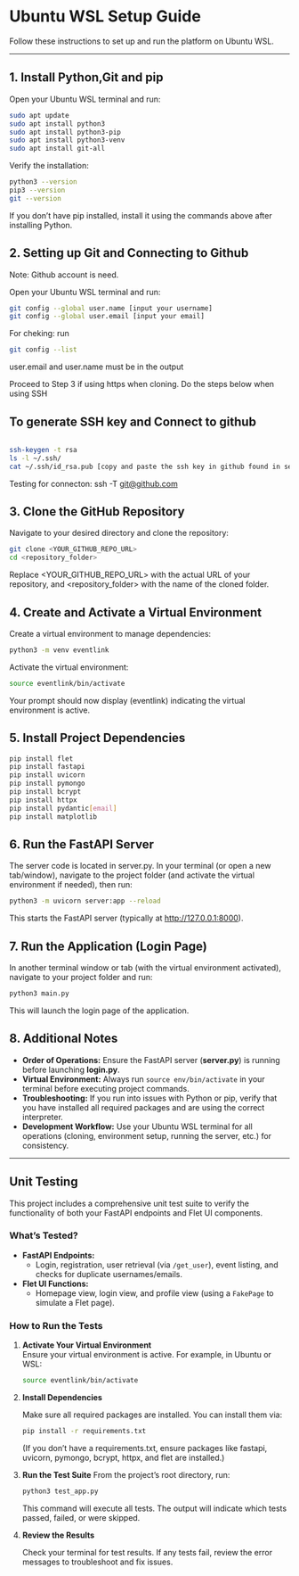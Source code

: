 # Ubuntu WSL Setup Guide

Follow these instructions to set up and run the platform on Ubuntu WSL.

---

## 1. Install Python,Git and pip

Open your Ubuntu WSL terminal and run:

```bash
sudo apt update
sudo apt install python3
sudo apt install python3-pip
sudo apt install python3-venv
sudo apt install git-all
```

Verify the installation:

```bash
python3 --version
pip3 --version
git --version
```

If you don’t have pip installed, install it using the commands above after installing Python.

## 2. Setting up Git and Connecting to Github
Note: Github account is need. 

Open your Ubuntu WSL terminal and run:
```bash
git config --global user.name [input your username]
git config --global user.email [input your email]
```
For cheking: run
```bash
git config --list
```
user.email and user.name must be in the output

Proceed to Step 3 if using https when cloning. Do the steps below when using SSH

## To generate SSH key and Connect to github
```bash

ssh-keygen -t rsa 
ls -l ~/.ssh/ 
cat ~/.ssh/id_rsa.pub [copy and paste the ssh key in github found in settings]
```
Testing for connecton: ssh -T git@github.com 

## 3. Clone the GitHub Repository

Navigate to your desired directory and clone the repository:

```bash
git clone <YOUR_GITHUB_REPO_URL>
cd <repository_folder>
```

Replace <YOUR_GITHUB_REPO_URL> with the actual URL of your repository, and <repository_folder> with the name of the cloned folder.

## 4. Create and Activate a Virtual Environment

Create a virtual environment to manage dependencies:

```bash
python3 -m venv eventlink
```

Activate the virtual environment:

```bash
source eventlink/bin/activate
```

Your prompt should now display (eventlink) indicating the virtual environment is active.

## 5. Install Project Dependencies

```bash
pip install flet
pip install fastapi
pip install uvicorn
pip install pymongo
pip install bcrypt
pip install httpx
pip install pydantic[email]
pip install matplotlib
```

## 6. Run the FastAPI Server

The server code is located in server.py. In your terminal (or open a new tab/window), navigate to the project folder (and activate the virtual environment if needed), then run:

```bash
python3 -m uvicorn server:app --reload 
```

This starts the FastAPI server (typically at http://127.0.0.1:8000).

## 7. Run the Application (Login Page)

In another terminal window or tab (with the virtual environment activated), navigate to your project folder and run:

```bash
python3 main.py
```

This will launch the login page of the application.

## 8. Additional Notes

- **Order of Operations:** Ensure the FastAPI server (**server.py**) is running before launching **login.py**.
- **Virtual Environment:** Always run `source env/bin/activate` in your terminal before executing project commands.
- **Troubleshooting:** If you run into issues with Python or pip, verify that you have installed all required packages and are using the correct interpreter.
- **Development Workflow:** Use your Ubuntu WSL terminal for all operations (cloning, environment setup, running the server, etc.) for consistency.

---

## Unit Testing

This project includes a comprehensive unit test suite to verify the functionality of both your FastAPI endpoints and Flet UI components.

### What’s Tested?
- **FastAPI Endpoints:**  
  - Login, registration, user retrieval (via `/get_user`), event listing, and checks for duplicate usernames/emails.
- **Flet UI Functions:**  
  - Homepage view, login view, and profile view (using a `FakePage` to simulate a Flet page).

### How to Run the Tests

1. **Activate Your Virtual Environment**  
   Ensure your virtual environment is active. For example, in Ubuntu or WSL:
   
   ```bash
   source eventlink/bin/activate
   ```
   
2. **Install Dependencies**
   
    Make sure all required packages are installed. You can install them via:

    ```bash
    pip install -r requirements.txt
    ```
    (If you don’t have a requirements.txt, ensure packages like fastapi, uvicorn, pymongo, bcrypt, httpx, and flet are installed.)

3. **Run the Test Suite**
    From the project’s root directory, run:
    
    ```bash
    python3 test_app.py
    ```
    
    This command will execute all tests. The output will indicate which tests passed, failed, or were skipped.

4. **Review the Results**
 
   Check your terminal for test results. If any tests fail, review the error messages to troubleshoot and fix issues.
